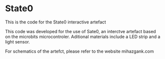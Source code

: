 # State0
This is the code for the State0 interactive artefact

This code was developed for the use of Sate0, an interctve artefact based on the microbits microcontroler.
Aditional materials include a LED strip and a light sensor.

For schematics of the artefct, please refer to the website mihazgank.com
